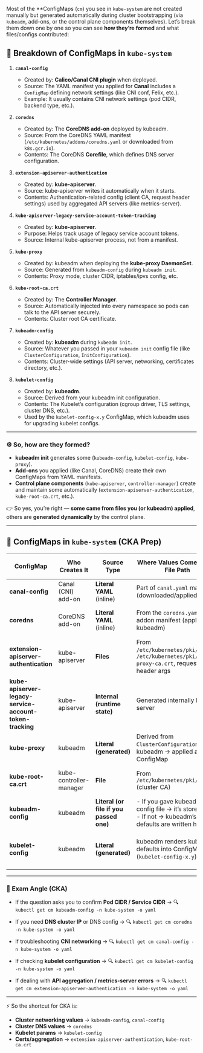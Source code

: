 Most of the \*\*ConfigMaps (`cm`) you see in `kube-system` are not created manually but generated automatically during cluster bootstrapping (via `kubeadm`, add-ons, or the control plane components themselves). Let’s break them down one by one so you can see **how they’re formed** and what files/configs contributed:

## 📌 Breakdown of ConfigMaps in `kube-system`

1. **`canal-config`**

   * Created by: **Calico/Canal CNI plugin** when deployed.
   * Source: The YAML manifest you applied for **Canal** includes a `ConfigMap` defining network settings (like CNI conf, Felix, etc.).
   * Example: It usually contains CNI network settings (pod CIDR, backend type, etc.).

2. **`coredns`**

   * Created by: The **CoreDNS add-on** deployed by kubeadm.
   * Source: From the CoreDNS YAML manifest (`/etc/kubernetes/addons/coredns.yaml` or downloaded from `k8s.gcr.io`).
   * Contents: The CoreDNS **Corefile**, which defines DNS server configuration.

3. **`extension-apiserver-authentication`**

   * Created by: **kube-apiserver**.
   * Source: kube-apiserver writes it automatically when it starts.
   * Contents: Authentication-related config (client CA, request header settings) used by aggregated API servers (like metrics-server).

4. **`kube-apiserver-legacy-service-account-token-tracking`**

   * Created by: **kube-apiserver**.
   * Purpose: Helps track usage of legacy service account tokens.
   * Source: Internal kube-apiserver process, not from a manifest.

5. **`kube-proxy`**

   * Created by: kubeadm when deploying the **kube-proxy DaemonSet**.
   * Source: Generated from `kubeadm-config` during `kubeadm init`.
   * Contents: Proxy mode, cluster CIDR, iptables/ipvs config, etc.

6. **`kube-root-ca.crt`**

   * Created by: The **Controller Manager**.
   * Source: Automatically injected into every namespace so pods can talk to the API server securely.
   * Contents: Cluster root CA certificate.

7. **`kubeadm-config`**

   * Created by: **kubeadm** during `kubeadm init`.
   * Source: Whatever you passed in your `kubeadm init` config file (like `ClusterConfiguration`, `InitConfiguration`).
   * Contents: Cluster-wide settings (API server, networking, certificates directory, etc.).

8. **`kubelet-config`**

   * Created by: **kubeadm**.
   * Source: Derived from your kubeadm init configuration.
   * Contents: The Kubelet’s configuration (cgroup driver, TLS settings, cluster DNS, etc.).
   * Used by the `kubelet-config-x.y` ConfigMap, which kubeadm uses for upgrading kubelet configs.

---

### ⚙️ So, how are they formed?

* **kubeadm init** generates some (`kubeadm-config`, `kubelet-config`, `kube-proxy`).
* **Add-ons** you applied (like Canal, CoreDNS) create their own ConfigMaps from YAML manifests.
* **Control plane components** (`kube-apiserver`, `controller-manager`) create and maintain some automatically (`extension-apiserver-authentication`, `kube-root-ca.crt`, etc.).

👉 So yes, you’re right — **some came from files you (or kubeadm) applied**, others are **generated dynamically** by the control plane.

---


## 📌 ConfigMaps in `kube-system` (CKA Prep)

| ConfigMap                                                | Who Creates It          | Source Type                             | Where Values Come From / File Path                                                                            | What You Might Need It For in CKA                                       |
| -------------------------------------------------------- | ----------------------- | --------------------------------------- | ------------------------------------------------------------------------------------------------------------- | ----------------------------------------------------------------------- |
| **canal-config**                                         | Canal (CNI) add-on      | **Literal YAML** (inline)               | Part of `canal.yaml` manifest (downloaded/applied)                                                            | Check **Pod CIDR**, CNI backend configs                                 |
| **coredns**                                              | CoreDNS add-on          | **Literal YAML** (inline)               | From the `coredns.yaml` addon manifest (applied by kubeadm)                                                   | Confirm **cluster DNS IP** (`.spec.dnsPolicy`, `stubDomains`, etc.)     |
| **extension-apiserver-authentication**                   | kube-apiserver          | **Files**                               | From `/etc/kubernetes/pki/ca.crt`, `/etc/kubernetes/pki/front-proxy-ca.crt`, request-header args              | Needed if troubleshooting **auth for metrics-server / API aggregation** |
| **kube-apiserver-legacy-service-account-token-tracking** | kube-apiserver          | **Internal (runtime state)**            | Generated internally by API server                                                                            | Rarely needed; can be ignored in CKA                                    |
| **kube-proxy**                                           | kubeadm                 | **Literal (generated)**                 | Derived from `ClusterConfiguration` in kubeadm → applied as ConfigMap                                         | Check **mode (iptables/ipvs)**, cluster CIDR, proxy settings            |
| **kube-root-ca.crt**                                     | kube-controller-manager | **File**                                | From `/etc/kubernetes/pki/ca.crt` (cluster CA)                                                                | Verify cluster CA being injected into pods; cert troubleshooting        |
| **kubeadm-config**                                       | kubeadm                 | **Literal (or file if you passed one)** | - If you gave kubeadm a config file → it’s stored here.  <br> - If not → kubeadm’s defaults are written here. | Useful to check **podSubnet**, `serviceSubnet`, image repo, etc.        |
| **kubelet-config**                                       | kubeadm                 | **Literal (generated)**                 | kubeadm renders kubelet defaults into ConfigMap (`kubelet-config-x.y`)                                        | Inspect kubelet params: **cgroupDriver**, cluster DNS, TLS, etc.        |

---

### 🎯 Exam Angle (CKA)

* If the question asks you to confirm **Pod CIDR / Service CIDR** →
  🔍 `kubectl get cm kubeadm-config -n kube-system -o yaml`

* If you need **DNS cluster IP** or DNS config →
  🔍 `kubectl get cm coredns -n kube-system -o yaml`

* If troubleshooting **CNI networking** →
  🔍 `kubectl get cm canal-config -n kube-system -o yaml`

* If checking **kubelet configuration** →
  🔍 `kubectl get cm kubelet-config -n kube-system -o yaml`

* If dealing with **API aggregation / metrics-server errors** →
  🔍 `kubectl get cm extension-apiserver-authentication -n kube-system -o yaml`

---

⚡ So the shortcut for CKA is:

* **Cluster networking values** → `kubeadm-config`, `canal-config`
* **Cluster DNS values** → `coredns`
* **Kubelet params** → `kubelet-config`
* **Certs/aggregation** → `extension-apiserver-authentication`, `kube-root-ca.crt`
